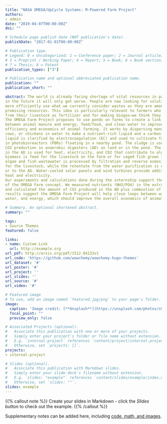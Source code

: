 ```yaml
---
title: "NASA OMEGA/UpCycle Systems: M-Powered Farm Project"
authors:
- admin
date: "2019-04-07T00:00:00Z"
doi: ""

# Schedule page publish date (NOT publication's date).
publishDate: "2017-01-01T00:00:00Z"

# Publication type.
# Legend: 0 = Uncategorized; 1 = Conference paper; 2 = Journal article;
# 3 = Preprint / Working Paper; 4 = Report; 5 = Book; 6 = Book section;
# 7 = Thesis; 8 = Patent
publication_types: ["3"]

# Publication name and optional abbreviated publication name.
publication: ""
publication_short: ""

abstract: The world is already facing shortage of vital resources in part due to climate change and
in the future it will only get worse. People are now looking for solutions and finding ways to
more efficiently use what we currently consider wastes as they are among the most
promising resources. This idea is particularly relevant to farmers who already use manure
from their livestock as fertilizer and for making biogas—we think they can do more.
The OMEGA Farm Project proposes to use ponds on farms to create a link
between animal manure and energy, feed/food, and clean water to improve the overall
efficiency and economics of animal farming. It works by dispersing manure from pigs,
cows, or chickens in water to make a nutrient-rich liquid and a carbon-rich sludge. The
liquid is clarified by electrocoagulation (EC) and used to cultivate fast-growing microalgae
in photobioreactors (PBRs) floating in a nearby pond. The sludge is used for biogas and
CO2 production in anaerobic digesters (AD) on land or in the pond. The biogas produced
in the AD is used for heat, electricity, and CO2 that contribute to algae growth. The algae
biomass is feed for the livestock on the farm or for caged fish grown in the pond. The
algae and fish wastewater is processed by filtration and reverse osmosis to provide water
for the livestock, while the retentate from the water purification is cycled back to the PBRs
or to the AD. Water-cooled solar panels and wind turbines provide additional energy as
heat and electricity.
Our experiments and calculations done during the internship support the feasibility
of the OMEGA Farm concept. We measured nutrients (NH3/PO4) in the extracted liquid
and calculated the amount of CO2 produced in the AD plus combustion of biogas. Our
results suggest the OMEGA Farm Project will help close loops between waste, food,
water, and energy, which should improve the overall economics of animal farms.

# Summary. An optional shortened abstract.
summary: ""

tags:
- Source Themes
featured: false

links:
- name: Custom Link
  url: http://example.org
url_pdf: http://arxiv.org/pdf/1512.04133v1
url_code: 'https://github.com/wowchemy/wowchemy-hugo-themes'
url_dataset: '#'
url_poster: '#'
url_project: ''
url_slides: ''
url_source: '#'
url_video: '#'

# Featured image
# To use, add an image named `featured.jpg/png` to your page's folder.
image:
  caption: 'Image credit: [**Unsplash**](https://unsplash.com/photos/s9CC2SKySJM)'
  focal_point: ""
  preview_only: false

# Associated Projects (optional).
#   Associate this publication with one or more of your projects.
#   Simply enter your project's folder or file name without extension.
#   E.g. `internal-project` references `content/project/internal-project/index.md`.
#   Otherwise, set `projects: []`.
projects:
- internal-project

# Slides (optional).
#   Associate this publication with Markdown slides.
#   Simply enter your slide deck's filename without extension.
#   E.g. `slides: "example"` references `content/slides/example/index.md`.
#   Otherwise, set `slides: ""`.
slides: example
---
```


{{% callout note %}}
Create your slides in Markdown - click the *Slides* button to check out the example.
{{% /callout %}}

Supplementary notes can be added here, including [code, math, and images](https://wowchemy.com/docs/writing-markdown-latex/).
